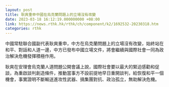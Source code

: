 ```yaml
---
layout: post
title: 耿爽重申中國在烏克蘭問題上的立場沒有改變
date: 2023-03-18 16:12:19.000000000 +08:00
link: https://news.rthk.hk/rthk/ch/component/k2/1692532-20230318.htm
categories: rthk
---
```


中國常駐聯合國副代表耿爽重申，中方在烏克蘭問題上的立場沒有改變，始終站在和平、對話和人道一邊，中方已發布中國立場文件，將會繼續與國際社會一同為政治解決危機發揮積極作用。

耿爽在安理會烏克蘭人道問題公開會議上說，國際社會要以最大的緊迫感勸和促談，為重啟談判創造條件，推動當事方不設前提地早日重開談判，給恢復和平一個機會，事實證明不斷輸送進攻性武器、搞集團對抗、政治孤立，無助解決危機。
